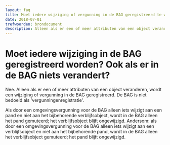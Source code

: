 ```yaml
---
layout: faq
title: Moet iedere wijziging of vergunning in de BAG geregistreerd te worden? Ook als er in de BAG niets verandert?
date: 2018-07-01
trefwoorden: brondocument
description: Alleen als er een of meer attributen van een object veranderen, wordt een wijziging of vergunning in de BAG geregistreerd
---
```


# Moet iedere wijziging in de BAG geregistreerd worden? Ook als er in de BAG niets verandert?

Nee. Alleen als er een of meer attributen van een object veranderen, wordt een wijziging of vergunning in de BAG geregistreerd. De BAG is niet bedoeld als 'vergunningenregistratie'.

Als door een omgevingsvergunning voor de BAG alleen iets wijzigt aan een pand en niet aan het bijbehorende verblijfsobject, wordt in de BAG alleen het pand gemuteerd; het verblijfsobject blijft ongewijzigd. Andersom: als door een omgevingsvergunning voor de BAG alleen iets wijzigt aan een verblijfsobject en niet aan het bijbehorende pand, wordt in de BAG alleen het verblijfsobject gemuteerd; het pand blijft ongewijzigd.
